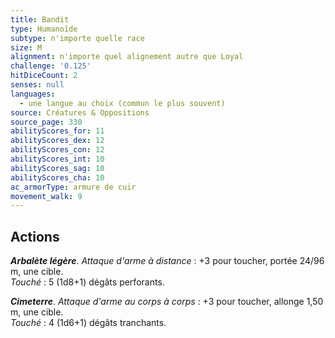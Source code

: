 ```yaml
---
title: Bandit
type: Humanoïde
subtype: n'importe quelle race
size: M
alignment: n'importe quel alignement autre que Loyal
challenge: '0.125'
hitDiceCount: 2
senses: null
languages:
  - une langue au choix (commun le plus souvent)
source: Créatures & Oppositions
source_page: 330
abilityScores_for: 11
abilityScores_dex: 12
abilityScores_con: 12
abilityScores_int: 10
abilityScores_sag: 10
abilityScores_cha: 10
ac_armorType: armure de cuir
movement_walk: 9
---
```

## Actions
_**Arbalète légère**_. _Attaque d'arme à distance_ : +3 pour toucher, portée 24/96 m, une cible.  
_Touché_ : 5 (1d8+1) dégâts perforants.

_**Cimeterre**_. _Attaque d'arme au corps à corps_ : +3 pour toucher, allonge 1,50 m, une cible.  
_Touché_ : 4 (1d6+1) dégâts tranchants.
